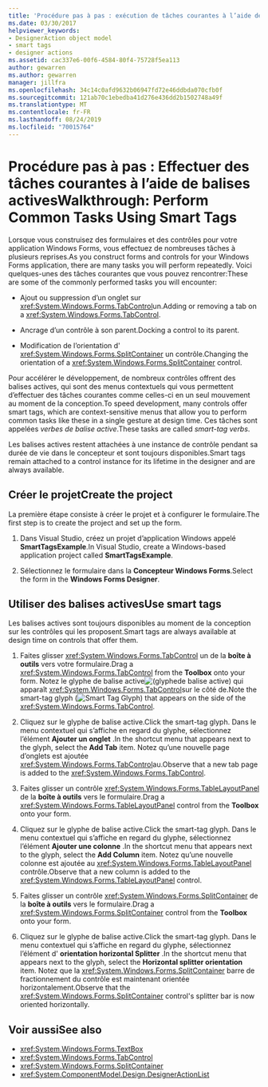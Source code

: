 ```yaml
---
title: 'Procédure pas à pas : exécution de tâches courantes à l’aide de balises actives dans les contrôles Windows Forms'
ms.date: 03/30/2017
helpviewer_keywords:
- DesignerAction object model
- smart tags
- designer actions
ms.assetid: cac337e6-00f6-4584-80f4-75728f5ea113
author: gewarren
ms.author: gewarren
manager: jillfra
ms.openlocfilehash: 34c14c0afd9632b06947fd72e46ddbda070cfb0f
ms.sourcegitcommit: 121ab70c1ebedba41d276e436dd2b1502748a49f
ms.translationtype: MT
ms.contentlocale: fr-FR
ms.lasthandoff: 08/24/2019
ms.locfileid: "70015764"
---
```

# <a name="walkthrough-perform-common-tasks-using-smart-tags"></a><span data-ttu-id="2a78e-102">Procédure pas à pas : Effectuer des tâches courantes à l’aide de balises actives</span><span class="sxs-lookup"><span data-stu-id="2a78e-102">Walkthrough: Perform Common Tasks Using Smart Tags</span></span>

<span data-ttu-id="2a78e-103">Lorsque vous construisez des formulaires et des contrôles pour votre application Windows Forms, vous effectuez de nombreuses tâches à plusieurs reprises.</span><span class="sxs-lookup"><span data-stu-id="2a78e-103">As you construct forms and controls for your Windows Forms application, there are many tasks you will perform repeatedly.</span></span> <span data-ttu-id="2a78e-104">Voici quelques-unes des tâches courantes que vous pouvez rencontrer:</span><span class="sxs-lookup"><span data-stu-id="2a78e-104">These are some of the commonly performed tasks you will encounter:</span></span>

- <span data-ttu-id="2a78e-105">Ajout ou suppression d’un onglet sur <xref:System.Windows.Forms.TabControl>un.</span><span class="sxs-lookup"><span data-stu-id="2a78e-105">Adding or removing a tab on a <xref:System.Windows.Forms.TabControl>.</span></span>

- <span data-ttu-id="2a78e-106">Ancrage d’un contrôle à son parent.</span><span class="sxs-lookup"><span data-stu-id="2a78e-106">Docking a control to its parent.</span></span>

- <span data-ttu-id="2a78e-107">Modification de l’orientation d' <xref:System.Windows.Forms.SplitContainer> un contrôle.</span><span class="sxs-lookup"><span data-stu-id="2a78e-107">Changing the orientation of a <xref:System.Windows.Forms.SplitContainer> control.</span></span>

<span data-ttu-id="2a78e-108">Pour accélérer le développement, de nombreux contrôles offrent des balises actives, qui sont des menus contextuels qui vous permettent d’effectuer des tâches courantes comme celles-ci en un seul mouvement au moment de la conception.</span><span class="sxs-lookup"><span data-stu-id="2a78e-108">To speed development, many controls offer smart tags, which are context-sensitive menus that allow you to perform common tasks like these in a single gesture at design time.</span></span> <span data-ttu-id="2a78e-109">Ces tâches sont appelées *verbes de balise active*.</span><span class="sxs-lookup"><span data-stu-id="2a78e-109">These tasks are called *smart-tag verbs*.</span></span>

<span data-ttu-id="2a78e-110">Les balises actives restent attachées à une instance de contrôle pendant sa durée de vie dans le concepteur et sont toujours disponibles.</span><span class="sxs-lookup"><span data-stu-id="2a78e-110">Smart tags remain attached to a control instance for its lifetime in the designer and are always available.</span></span>

## <a name="create-the-project"></a><span data-ttu-id="2a78e-111">Créer le projet</span><span class="sxs-lookup"><span data-stu-id="2a78e-111">Create the project</span></span>

<span data-ttu-id="2a78e-112">La première étape consiste à créer le projet et à configurer le formulaire.</span><span class="sxs-lookup"><span data-stu-id="2a78e-112">The first step is to create the project and set up the form.</span></span>

1. <span data-ttu-id="2a78e-113">Dans Visual Studio, créez un projet d’application Windows appelé **SmartTagsExample**.</span><span class="sxs-lookup"><span data-stu-id="2a78e-113">In Visual Studio, create a Windows-based application project called **SmartTagsExample**.</span></span>

2. <span data-ttu-id="2a78e-114">Sélectionnez le formulaire dans la **Concepteur Windows Forms**.</span><span class="sxs-lookup"><span data-stu-id="2a78e-114">Select the form in the **Windows Forms Designer**.</span></span>

## <a name="use-smart-tags"></a><span data-ttu-id="2a78e-115">Utiliser des balises actives</span><span class="sxs-lookup"><span data-stu-id="2a78e-115">Use smart tags</span></span>

<span data-ttu-id="2a78e-116">Les balises actives sont toujours disponibles au moment de la conception sur les contrôles qui les proposent.</span><span class="sxs-lookup"><span data-stu-id="2a78e-116">Smart tags are always available at design time on controls that offer them.</span></span>

1. <span data-ttu-id="2a78e-117">Faites glisser <xref:System.Windows.Forms.TabControl> un de la **boîte à outils** vers votre formulaire.</span><span class="sxs-lookup"><span data-stu-id="2a78e-117">Drag a <xref:System.Windows.Forms.TabControl> from the **Toolbox** onto your form.</span></span> <span data-ttu-id="2a78e-118">Notez le glyphe de balise active![(glyphe](./media/vs-winformsmttagglyph.gif)de balise active) qui apparaît <xref:System.Windows.Forms.TabControl>sur le côté de.</span><span class="sxs-lookup"><span data-stu-id="2a78e-118">Note the smart-tag glyph (![Smart Tag Glyph](./media/vs-winformsmttagglyph.gif)) that appears on the side of the <xref:System.Windows.Forms.TabControl>.</span></span>

2. <span data-ttu-id="2a78e-119">Cliquez sur le glyphe de balise active.</span><span class="sxs-lookup"><span data-stu-id="2a78e-119">Click the smart-tag glyph.</span></span> <span data-ttu-id="2a78e-120">Dans le menu contextuel qui s’affiche en regard du glyphe, sélectionnez l’élément **Ajouter un onglet** .</span><span class="sxs-lookup"><span data-stu-id="2a78e-120">In the shortcut menu that appears next to the glyph, select the **Add Tab** item.</span></span> <span data-ttu-id="2a78e-121">Notez qu’une nouvelle page d’onglets est ajoutée <xref:System.Windows.Forms.TabControl>au.</span><span class="sxs-lookup"><span data-stu-id="2a78e-121">Observe that a new tab page is added to the <xref:System.Windows.Forms.TabControl>.</span></span>

3. <span data-ttu-id="2a78e-122">Faites glisser un contrôle <xref:System.Windows.Forms.TableLayoutPanel> de la **boîte à outils** vers le formulaire.</span><span class="sxs-lookup"><span data-stu-id="2a78e-122">Drag a <xref:System.Windows.Forms.TableLayoutPanel> control from the **Toolbox** onto your form.</span></span>

4. <span data-ttu-id="2a78e-123">Cliquez sur le glyphe de balise active.</span><span class="sxs-lookup"><span data-stu-id="2a78e-123">Click the smart-tag glyph.</span></span> <span data-ttu-id="2a78e-124">Dans le menu contextuel qui s’affiche en regard du glyphe, sélectionnez l’élément **Ajouter une colonne** .</span><span class="sxs-lookup"><span data-stu-id="2a78e-124">In the shortcut menu that appears next to the glyph, select the **Add Column** item.</span></span> <span data-ttu-id="2a78e-125">Notez qu’une nouvelle colonne est ajoutée au <xref:System.Windows.Forms.TableLayoutPanel> contrôle.</span><span class="sxs-lookup"><span data-stu-id="2a78e-125">Observe that a new column is added to the <xref:System.Windows.Forms.TableLayoutPanel> control.</span></span>

5. <span data-ttu-id="2a78e-126">Faites glisser un contrôle <xref:System.Windows.Forms.SplitContainer> de la **boîte à outils** vers le formulaire.</span><span class="sxs-lookup"><span data-stu-id="2a78e-126">Drag a <xref:System.Windows.Forms.SplitContainer> control from the **Toolbox** onto your form.</span></span>

6. <span data-ttu-id="2a78e-127">Cliquez sur le glyphe de balise active.</span><span class="sxs-lookup"><span data-stu-id="2a78e-127">Click the smart-tag glyph.</span></span> <span data-ttu-id="2a78e-128">Dans le menu contextuel qui s’affiche en regard du glyphe, sélectionnez l’élément d' **orientation horizontal Splitter** .</span><span class="sxs-lookup"><span data-stu-id="2a78e-128">In the shortcut menu that appears next to the glyph, select the **Horizontal splitter orientation** item.</span></span> <span data-ttu-id="2a78e-129">Notez que la <xref:System.Windows.Forms.SplitContainer> barre de fractionnement du contrôle est maintenant orientée horizontalement.</span><span class="sxs-lookup"><span data-stu-id="2a78e-129">Observe that the <xref:System.Windows.Forms.SplitContainer> control's splitter bar is now oriented horizontally.</span></span>

## <a name="see-also"></a><span data-ttu-id="2a78e-130">Voir aussi</span><span class="sxs-lookup"><span data-stu-id="2a78e-130">See also</span></span>

- <xref:System.Windows.Forms.TextBox>
- <xref:System.Windows.Forms.TabControl>
- <xref:System.Windows.Forms.SplitContainer>
- <xref:System.ComponentModel.Design.DesignerActionList>

